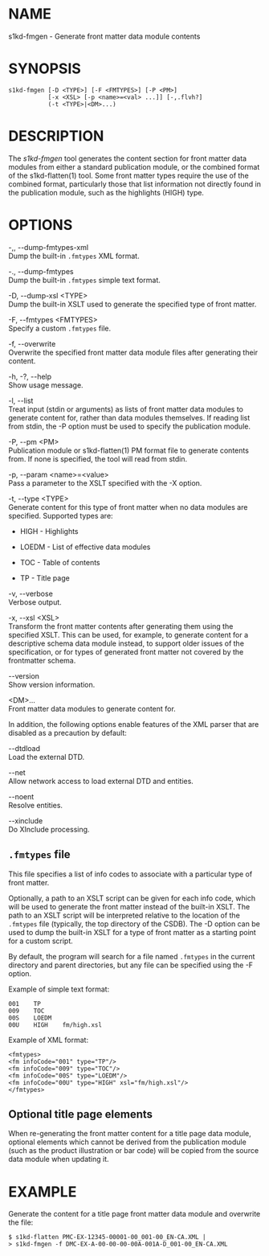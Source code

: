 NAME
====

s1kd-fmgen - Generate front matter data module contents

SYNOPSIS
========

    s1kd-fmgen [-D <TYPE>] [-F <FMTYPES>] [-P <PM>]
               [-x <XSL> [-p <name>=<val> ...]] [-,.flvh?]
               (-t <TYPE>|<DM>...)

DESCRIPTION
===========

The *s1kd-fmgen* tool generates the content section for front matter
data modules from either a standard publication module, or the combined
format of the s1kd-flatten(1) tool. Some front matter types require the
use of the combined format, particularly those that list information not
directly found in the publication module, such as the highlights (HIGH)
type.

OPTIONS
=======

-,, --dump-fmtypes-xml  
Dump the built-in `.fmtypes` XML format.

-., --dump-fmtypes  
Dump the built-in `.fmtypes` simple text format.

-D, --dump-xsl &lt;TYPE&gt;  
Dump the built-in XSLT used to generate the specified type of front
matter.

-F, --fmtypes &lt;FMTYPES&gt;  
Specify a custom `.fmtypes` file.

-f, --overwrite  
Overwrite the specified front matter data module files after generating
their content.

-h, -?, --help  
Show usage message.

-l, --list  
Treat input (stdin or arguments) as lists of front matter data modules
to generate content for, rather than data modules themselves. If reading
list from stdin, the -P option must be used to specify the publication
module.

-P, --pm &lt;PM&gt;  
Publication module or s1kd-flatten(1) PM format file to generate
contents from. If none is specified, the tool will read from stdin.

-p, --param &lt;name&gt;=&lt;value&gt;  
Pass a parameter to the XSLT specified with the -X option.

-t, --type &lt;TYPE&gt;  
Generate content for this type of front matter when no data modules are
specified. Supported types are:

-   HIGH - Highlights

-   LOEDM - List of effective data modules

-   TOC - Table of contents

-   TP - Title page

-v, --verbose  
Verbose output.

-x, --xsl &lt;XSL&gt;  
Transform the front matter contents after generating them using the
specified XSLT. This can be used, for example, to generate content for a
descriptive schema data module instead, to support older issues of the
specification, or for types of generated front matter not covered by the
frontmatter schema.

--version  
Show version information.

&lt;DM&gt;...  
Front matter data modules to generate content for.

In addition, the following options enable features of the XML parser
that are disabled as a precaution by default:

--dtdload  
Load the external DTD.

--net  
Allow network access to load external DTD and entities.

--noent  
Resolve entities.

--xinclude  
Do XInclude processing.

`.fmtypes` file
---------------

This file specifies a list of info codes to associate with a particular
type of front matter.

Optionally, a path to an XSLT script can be given for each info code,
which will be used to generate the front matter instead of the built-in
XSLT. The path to an XSLT script will be interpreted relative to the
location of the `.fmtypes` file (typically, the top directory of the
CSDB). The -D option can be used to dump the built-in XSLT for a type of
front matter as a starting point for a custom script.

By default, the program will search for a file named `.fmtypes` in the
current directory and parent directories, but any file can be specified
using the -F option.

Example of simple text format:

    001    TP
    009    TOC
    00S    LOEDM
    00U    HIGH    fm/high.xsl

Example of XML format:

    <fmtypes>
    <fm infoCode="001" type="TP"/>
    <fm infoCode="009" type="TOC"/>
    <fm infoCode="00S" type="LOEDM"/>
    <fm infoCode="00U" type="HIGH" xsl="fm/high.xsl"/>
    </fmtypes>

Optional title page elements
----------------------------

When re-generating the front matter content for a title page data
module, optional elements which cannot be derived from the publication
module (such as the product illustration or bar code) will be copied
from the source data module when updating it.

EXAMPLE
=======

Generate the content for a title page front matter data module and
overwrite the file:

    $ s1kd-flatten PMC-EX-12345-00001-00_001-00_EN-CA.XML |
    > s1kd-fmgen -f DMC-EX-A-00-00-00-00A-001A-D_001-00_EN-CA.XML
